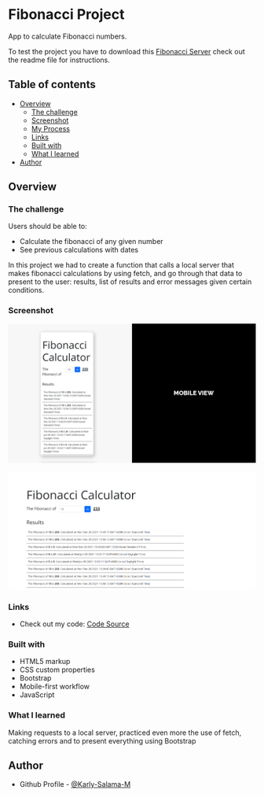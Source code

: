 # Fibonacci Project

App to calculate Fibonacci numbers. 

To test the project you have to download this [Fibonacci Server](https://github.com/israeltechchallenge/fibonacci-server) check out the readme file for instructions. 

## Table of contents

- [Overview](#overview)
  - [The challenge](#the-challenge)
  - [Screenshot](#screenshot)
  - [My Process](#my-process)
  - [Links](#links)
  - [Built with](#built-with)
  - [What I learned](#what-i-learned)
- [Author](#author)

## Overview

### The challenge

Users should be able to:

- Calculate the fibonacci of any given number
- See previous calculations with dates

In this project we had to create a function that calls a local server that makes fibonacci calculations by using fetch, and go through that data to present to the user: results, list of results and error messages given certain conditions. 

### Screenshot

![](https://github.com/Karly-Salama-M/fibonacci-project/blob/main/img/mobile_view.jpg)

![](https://github.com/Karly-Salama-M/fibonacci-project/blob/main/img/desktop.png)

### Links

- Check out my code: [Code Source](https://github.com/Karly-Salama-M/stock-exchange-project)

### Built with

- HTML5 markup
- CSS custom properties
- Bootstrap
- Mobile-first workflow
- JavaScript

### What I learned

Making requests to a local server, practiced even more the use of fetch, catching errors and to present everything using Bootstrap
 
## Author

- Github Profile - [@Karly-Salama-M](https://github.com/Karly-Salama-M)
